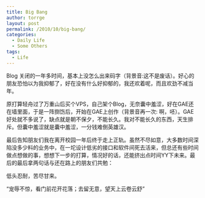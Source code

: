 ```yaml
---
title: Big Bang
author: torrge
layout: post
permalink: /2010/10/big-bang/
categories:
  - Daily Life
  - Some Others
tags:
  - Life
---
```

Blog 关闭的一年多时间，基本上没怎么出来码字（背景音:这不是废话）。好心的朋友恐怕以为我抑郁了，好在没有什么好抑郁的，我还欢着呢，而且欢劲不减当年。

原打算轻舟过了万重山后买个VPS，自己架个Blog，无奈囊中羞涩，好在GAE还在墙里面，于是一阵捯饬后，开始在GAE上创作（背景音再一次: 啊，呸）。GAE好处就不多说了，缺点就是朝不保夕，不能长久。我对不能长久的东西，天生排斥。但囊中羞涩就是囊中羞涩，一分钱难倒英雄汉。

最后告知朋友们我在离开校园一年后终于走上正轨。虽然不尽如意，大多数时间深陷没多少料的业务中，在一坨设计低劣的接口和软件间死去活来，但总还有些时间做点想做的事，想想下一步的打算，情况好的话，还能挤出点时间YY下未来。最后的最后拿两句话与还在路上的朋友们共勉：

低头忍耐，苦尽甘来。

“宠辱不惊，看门前花开花落；去留无意，望天上云卷云舒”